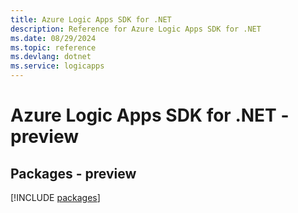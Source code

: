 ```yaml
---
title: Azure Logic Apps SDK for .NET
description: Reference for Azure Logic Apps SDK for .NET
ms.date: 08/29/2024
ms.topic: reference
ms.devlang: dotnet
ms.service: logicapps
---
```

# Azure Logic Apps SDK for .NET - preview
## Packages - preview
[!INCLUDE [packages](logic-apps-index.md)]
